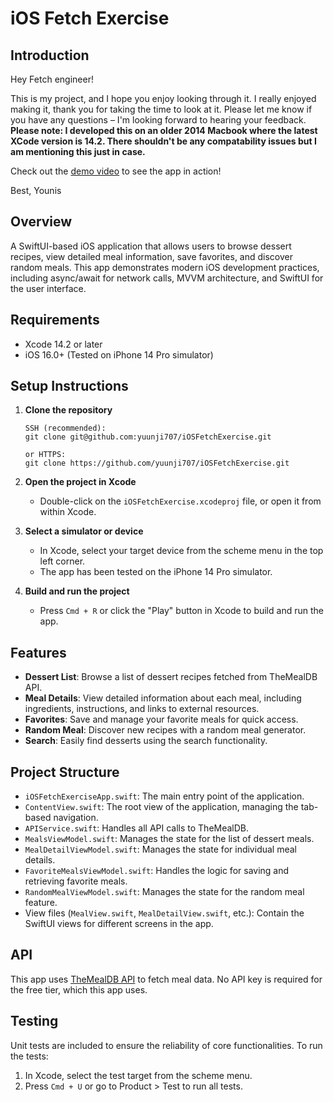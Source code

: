 # iOS Fetch Exercise

## Introduction

Hey Fetch engineer!

This is my project, and I hope you enjoy looking through it. I really enjoyed making it, thank you for taking the time to look at it. Please let me know if you have any questions – I'm looking forward to hearing your feedback. **Please note: I developed this on an older 2014 Macbook where the latest XCode version is 14.2. There shouldn't be any compatability issues but I am mentioning this just in case.**

Check out the [demo video](https://www.loom.com/share/e632307b39034e90afd5804248d31ea1?sid=fed426ca-5647-4720-8d2f-5906a8f5deb1) to see the app in action!

Best,
Younis

## Overview

A SwiftUI-based iOS application that allows users to browse dessert recipes, view detailed meal information, save favorites, and discover random meals. This app demonstrates modern iOS development practices, including async/await for network calls, MVVM architecture, and SwiftUI for the user interface.

## Requirements

- Xcode 14.2 or later
- iOS 16.0+ (Tested on iPhone 14 Pro simulator)

## Setup Instructions

1. **Clone the repository**
   ```
   SSH (recommended):
   git clone git@github.com:yuunji707/iOSFetchExercise.git
   
   or HTTPS:
   git clone https://github.com/yuunji707/iOSFetchExercise.git
   ```

2. **Open the project in Xcode**
   - Double-click on the `iOSFetchExercise.xcodeproj` file, or open it from within Xcode.

3. **Select a simulator or device**
   - In Xcode, select your target device from the scheme menu in the top left corner.
   - The app has been tested on the iPhone 14 Pro simulator.

4. **Build and run the project**
   - Press `Cmd + R` or click the "Play" button in Xcode to build and run the app.

## Features

- **Dessert List**: Browse a list of dessert recipes fetched from TheMealDB API.
- **Meal Details**: View detailed information about each meal, including ingredients, instructions, and links to external resources.
- **Favorites**: Save and manage your favorite meals for quick access.
- **Random Meal**: Discover new recipes with a random meal generator.
- **Search**: Easily find desserts using the search functionality.

## Project Structure

- `iOSFetchExerciseApp.swift`: The main entry point of the application.
- `ContentView.swift`: The root view of the application, managing the tab-based navigation.
- `APIService.swift`: Handles all API calls to TheMealDB.
- `MealsViewModel.swift`: Manages the state for the list of dessert meals.
- `MealDetailViewModel.swift`: Manages the state for individual meal details.
- `FavoriteMealsViewModel.swift`: Handles the logic for saving and retrieving favorite meals.
- `RandomMealViewModel.swift`: Manages the state for the random meal feature.
- View files (`MealView.swift`, `MealDetailView.swift`, etc.): Contain the SwiftUI views for different screens in the app.

## API

This app uses [TheMealDB API](https://www.themealdb.com/api.php) to fetch meal data. No API key is required for the free tier, which this app uses.

## Testing

Unit tests are included to ensure the reliability of core functionalities. To run the tests:

1. In Xcode, select the test target from the scheme menu.
2. Press `Cmd + U` or go to Product > Test to run all tests.

